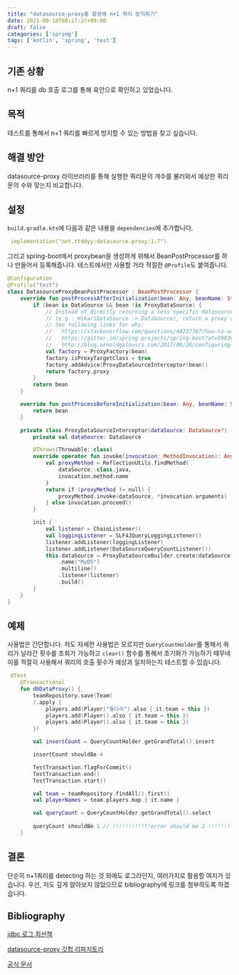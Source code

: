 ```yaml
---
title: "datasource-proxy를 활용해 n+1 쿼리 방지하기"
date: 2021-09-10T08:27:27+09:00
draft: false
categories: ['spring']
tags: ['kotlin', 'spring', 'test']
---
```


## 기존 상황
n+1 쿼리를 db 호출 로그를 통해 육안으로 확인하고 있었습니다.  

## 목적
테스트를 통해서 n+1 쿼리를 빠르게 방지할 수 있는 방법을 찾고 싶습니다. 

## 해결 방안
datasource-proxy 라이브러리를 통해 실행한 쿼리문의 개수를 불러와서 예상한 쿼리문의 수와 맞는지 비교합니다. 

## 설정

`build.gradle.kts`에 다음과 같은 내용을 `dependencies`에 추가합니다. 

```yaml
 implementation("net.ttddyy:datasource-proxy:1.7")
```

그리고 spring-boot에서 proxybean을 생성하게 위해서 BeanPostProcessor를 하나 만들어서 등록해줍니다. 
테스트에서만 사용할 거라 적절한 `@Profile`도 붙여줍니다. 

```kotlin
@Configuration
@Profile("test")
class DatasourceProxyBeanPostProcessor : BeanPostProcessor {
    override fun postProcessAfterInitialization(bean: Any, beanName: String): Any? {
        if (bean is DataSource && bean !is ProxyDataSource) {
            // Instead of directly returning a less specific datasource bean
            // (e.g.: HikariDataSource -> DataSource), return a proxy object.
            // See following links for why:
            //   https://stackoverflow.com/questions/44237787/how-to-use-user-defined-database-proxy-in-datajpatest
            //   https://gitter.im/spring-projects/spring-boot?at=5983602d2723db8d5e70a904
            //   http://blog.arnoldgalovics.com/2017/06/26/configuring-a-datasource-proxy-in-spring-boot/
            val factory = ProxyFactory(bean)
            factory.isProxyTargetClass = true
            factory.addAdvice(ProxyDataSourceInterceptor(bean))
            return factory.proxy
        }
        return bean
    }

    override fun postProcessBeforeInitialization(bean: Any, beanName: String): Any? {
        return bean
    }

    private class ProxyDataSourceInterceptor(dataSource: DataSource?) : MethodInterceptor {
        private val dataSource: DataSource

        @Throws(Throwable::class)
        override operator fun invoke(invocation: MethodInvocation): Any? {
            val proxyMethod = ReflectionUtils.findMethod(
                dataSource::class.java,
                invocation.method.name
            )
            return if (proxyMethod != null) {
                proxyMethod.invoke(dataSource, *invocation.arguments)
            } else invocation.proceed()
        }

        init {
            val listener = ChainListener()
            val loggingListener = SLF4JQueryLoggingListener()
            listener.addListener(loggingListener)
            listener.addListener(DataSourceQueryCountListener())
            this.dataSource = ProxyDataSourceBuilder.create(dataSource)
                .name("MyDS")
                .multiline()
                .listener(listener)
                .build()
        }
    }
}
```

## 예제

사용법은 간단합니다. 저도 자세한 사용법은 모르지만 
`QueryCountHolder`를 통해서 쿼리가 날라간 횟수를 조회가 가능하고 
`clear()` 함수를 통해서 초기화가 가능하기 때무네 이를 적절히 사용해서 
쿼리의 호출 횟수가 예상과 일치하는지 테스트할 수 있습니다. 

```kotlin
 @Test
    @Transactional
    fun dbDataProxy() {
        teamRepository.save(Team(
        ).apply {
            players.add(Player("돌다리").also { it.team = this })
            players.add(Player().also { it.team = this })
            players.add(Player().also { it.team = this })
        })

        val insertCount = QueryCountHolder.getGrandTotal().insert

        insertCount shouldBe 4

        TestTransaction.flagForCommit()
        TestTransaction.end()
        TestTransaction.start()

        val team = teamRepository.findAll().first()
        val playerNames = team.players.map { it.name }

        val queryCount = QueryCountHolder.getGrandTotal().select
        
        queryCount shouldBe 1 // !!!!!!!!!!!!error should be 2 !!!!!!!!!!!!!!
    }
```

## 결론

단순히 n+1쿼리를 detecting 하는 것 외에도 로그라던지, 여러가지로 활용할 여지가 있습니다. 
우선, 저도 깊게 알아보지 않았으므로 bibliography에 링크를 첨부하도록 하겠습니다.

## Bibliography

[jdbc 로그 최선책](https://vladmihalcea.com/the-best-way-to-log-jdbc-statements/)

[datasource-proxy 깃헙 리파지토리](https://github.com/ttddyy/datasource-proxy)

[공식 문서](http://ttddyy.github.io/datasource-proxy/docs/current/user-guide/)


